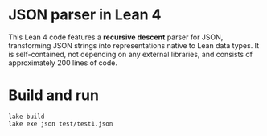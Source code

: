 # JSON parser in Lean 4

This Lean 4 code features a **recursive descent** parser for JSON, transforming JSON strings into representations native to Lean data types. It is self-contained, not depending on any external libraries, and consists of approximately 200 lines of code.


# Build and run
```
lake build
lake exe json test/test1.json
```

